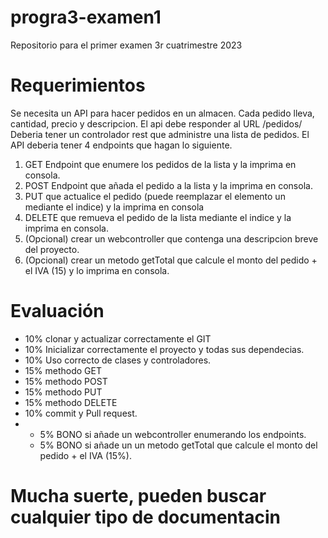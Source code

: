 # progra3-examen1
Repositorio para el primer examen 3r cuatrimestre 2023


# Requerimientos

Se necesita un API para hacer pedidos en un almacen. Cada pedido lleva, cantidad, precio y descripcion. El api debe responder al URL /pedidos/
Deberia tener un controlador rest que administre una lista de pedidos.
El API deberia tener 4 endpoints que hagan lo siguiente.

1. GET Endpoint que enumere los pedidos de la lista y la imprima en consola.
2. POST Endpoint que añada el pedido a la lista y la imprima en consola.
3. PUT que actualice el pedido (puede reemplazar el elemento un mediante el indice) y la imprima en consola
4. DELETE que remueva el pedido de la lista mediante el indice y la imprima en consola.
5. (Opcional) crear un webcontroller que contenga una descripcion breve del proyecto.
6. (Opcional) crear un metodo getTotal que calcule el monto del pedido + el IVA (15) y lo imprima en consola.


# Evaluación

- 10% clonar y actualizar correctamente el GIT
- 10% Inicializar correctamente el proyecto y todas sus dependecias.
- 10% Uso correcto de clases y controladores.
- 15% methodo GET
- 15% methodo POST
- 15% methodo PUT
- 15% methodo DELETE
- 10% commit y Pull request.
- * 5% BONO si añade un webcontroller enumerando los endpoints.
  * 5% BONO si añade un un metodo getTotal que calcule el monto del pedido + el IVA (15%).


# Mucha suerte, pueden buscar cualquier tipo de documentacin
